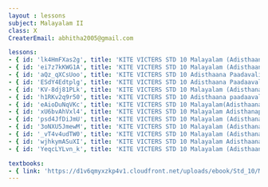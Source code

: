 ```yaml
--- 
layout : lessons 
subject: Malayalam II
class: X
CreaterEmail: abhitha2005@gmail.com

lessons: 
- { id: 'lk4HmFXas2g', title: 'KITE VICTERS STD 10 Malayalam (Adisthaana paadaavali)Class 01(First Bell-ഫസ്റ്റ് ബെല്‍)' }
- { id: 'ei7z7kKWG1A', title: 'KITE VICTERS STD 10 Malayalam (Adisthaana Paadaavali) Class 02 (First Bell-ഫസ്റ്റ് ബെല്‍)' }
- { id: 'aQz_qXCsUoo', title: 'KITE VICTERS STD 10 Adisthaana Paadavali Class 03 (First Bell-ഫസ്റ്റ് ബെല്‍)' }
- { id: 'ESdY4Edtplg', title: 'KITE VICTERS STD 10 Adisthaana Paadaavali Class 04 (First Bell-ഫസ്റ്റ് ബെല്‍)' }
- { id: 'KV-8dj81PLk', title: 'KITE VICTERS STD 10 Malayalam (Adisthana Paadavali) Class 05 (First Bell-ഫസ്റ്റ് ബെല്‍)' }
- { id: 'h1RKv2q9r50', title: 'KITE VICTERS STD 10 Adisthaana paadaavali Class 06 (First Bell-ഫസ്റ്റ് ബെല്‍)' }
- { id: 'eAioDuNqVKc', title: 'KITE VICTERS STD 10 Malayalam(Adisthaanapaadam) Class 07 (First Bell-ഫസ്റ്റ് ബെല്‍)' }
- { id: 'xU6bvAhVxl4', title: 'KITE VICTERS STD 10 Malayalam Adisthanapaadam Class 08 (First Bell-ഫസ്റ്റ് ബെല്‍)' }
- { id: 'psd4JfDiJmU', title: 'KITE VICTERS STD 10 Malayalam (Adisthana paadaavali) Class 09 (First Bell-ഫസ്റ്റ് ബെല്‍)' }
- { id: '3oNXU5JmewM', title: 'KITE VICTERS STD 10 Malayalam (Adisthanapaadam) Class 10 (First Bell-ഫസ്റ്റ് ബെല്‍)' }
- { id: '_vT4v4udTW0', title: 'KITE VICTERS STD 10 Malayalam (Adisthana paadavali) Class 11 (First Bell-ഫസ്റ്റ് ബെല്‍)' }
- { id: 'wjhkymASuXI', title: 'KITE VICTERS STD 10 Malayalam Adisthaana Paadavali Class 12 (First Bell-ഫസ്റ്റ് ബെല്‍)' }
- { id: 'YeqcLYLvn_k', title: 'KITE VICTERS STD 10 Malayalam (Adisthaana Padavali) Class 21 (First Bell-ഫസ്റ്റ് ബെല്‍)' }

textbooks:
- { link: 'https://d1v6qmyxzkp4v1.cloudfront.net/uploads/ebook/Std_10/MalayalamBT_1/MalayalamBT_1.pdf', title: 'Malayalam II' , medium: 'Malayalam' }
--- 
```

